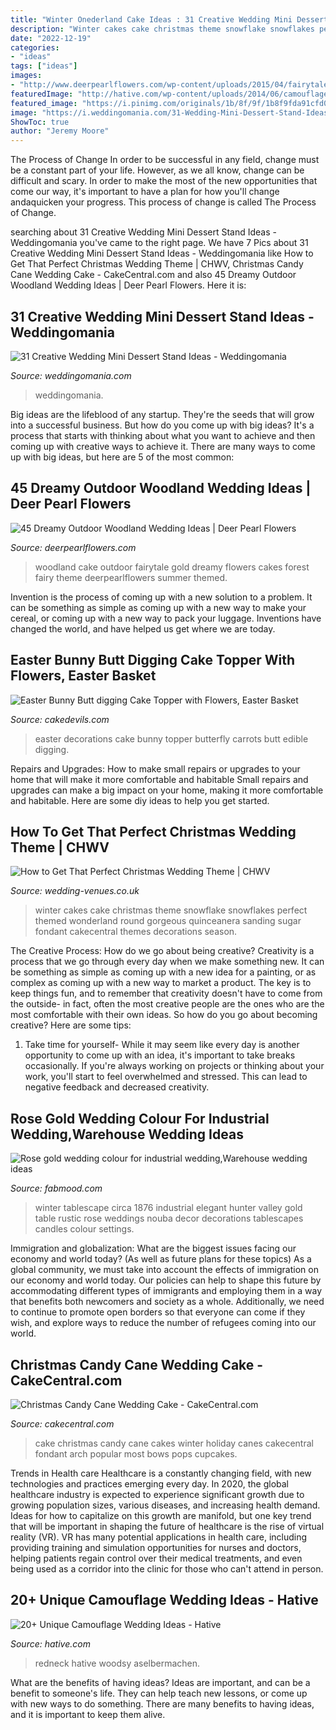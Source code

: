 ```yaml
---
title: "Winter Onederland Cake Ideas : 31 Creative Wedding Mini Dessert Stand Ideas"
description: "Winter cakes cake christmas theme snowflake snowflakes perfect themed wonderland round gorgeous quinceanera sanding sugar fondant cakecentral themes decorations season"
date: "2022-12-19"
categories:
- "ideas"
tags: ["ideas"]
images:
- "http://www.deerpearlflowers.com/wp-content/uploads/2015/04/fairytale-gold-woodland-wedding-cake-682x1024.jpg"
featuredImage: "http://hative.com/wp-content/uploads/2014/06/camouflage-wedding-ideas/3-camouflage-wedding-dress.jpg"
featured_image: "https://i.pinimg.com/originals/1b/8f/9f/1b8f9fda91cfd05405e6470e3d235d04.jpg"
image: "https://i.weddingomania.com/31-Wedding-Mini-Dessert-Stand-Ideas7.jpg"
ShowToc: true
author: "Jeremy Moore"
---
```



The Process of Change
In order to be successful in any field, change must be a constant part of your life. However, as we all know, change can be difficult and scary. In order to make the most of the new opportunities that come our way, it's important to have a plan for how you'll change andaquicken your progress. This process of change is called The Process of Change.

	

		
searching about 31 Creative Wedding Mini Dessert Stand Ideas - Weddingomania you've came to the right page. We have 7 Pics about 31 Creative Wedding Mini Dessert Stand Ideas - Weddingomania like How to Get That Perfect Christmas Wedding Theme | CHWV, Christmas Candy Cane Wedding Cake - CakeCentral.com and also 45 Dreamy Outdoor Woodland Wedding Ideas | Deer Pearl Flowers. Here it is:
		
    
## 31 Creative Wedding Mini Dessert Stand Ideas - Weddingomania

<img loading=lazy src="https://i.weddingomania.com/31-Wedding-Mini-Dessert-Stand-Ideas7.jpg" onerror="this.onerror=null;this.src='https://tse4.mm.bing.net/th?id=OIP.7aVYI-XHM-fUcQcTGtI92gHaJ4&amp;pid=15.1';" alt="31 Creative Wedding Mini Dessert Stand Ideas - Weddingomania">

_Source: weddingomania.com_

>weddingomania. 

	

Big ideas are the lifeblood of any startup. They're the seeds that will grow into a successful business. But how do you come up with big ideas? It's a process that starts with thinking about what you want to achieve and then coming up with creative ways to achieve it. There are many ways to come up with big ideas, but here are 5 of the most common: 

    
## 45 Dreamy Outdoor Woodland Wedding Ideas | Deer Pearl Flowers

<img loading=lazy src="http://www.deerpearlflowers.com/wp-content/uploads/2015/04/fairytale-gold-woodland-wedding-cake-682x1024.jpg" onerror="this.onerror=null;this.src='https://tse4.mm.bing.net/th?id=OIP.ARVMUxfh1DGtJfXAgOlZPwHaLH&amp;pid=15.1';" alt="45 Dreamy Outdoor Woodland Wedding Ideas | Deer Pearl Flowers">

_Source: deerpearlflowers.com_

>woodland cake outdoor fairytale gold dreamy flowers cakes forest fairy theme deerpearlflowers summer themed. 

	

Invention is the process of coming up with a new solution to a problem. It can be something as simple as coming up with a new way to make your cereal, or coming up with a new way to pack your luggage. Inventions have changed the world, and have helped us get where we are today.

    
## Easter Bunny Butt Digging Cake Topper With Flowers, Easter Basket

<img loading=lazy src="http://www.cakedevils.com/uploads/1/0/9/0/10905695/s275947749466006588_p3788_i5_w640.jpeg" onerror="this.onerror=null;this.src='https://tse1.mm.bing.net/th?id=OIP.Akd0uqVnpdRWQdbykBVLNQHaIa&amp;pid=15.1';" alt="Easter Bunny Butt digging Cake Topper with Flowers, Easter Basket">

_Source: cakedevils.com_

>easter decorations cake bunny topper butterfly carrots butt edible digging. 

	

Repairs and Upgrades: How to make small repairs or upgrades to your home that will make it more comfortable and habitable
Small repairs and upgrades can make a big impact on your home, making it more comfortable and habitable. Here are some diy ideas to help you get started.

    
## How To Get That Perfect Christmas Wedding Theme | CHWV

<img loading=lazy src="https://www.wedding-venues.co.uk/sites/default/files/Perfect-Christmas-Wedding-Theme-cakecentral.jpg" onerror="this.onerror=null;this.src='https://tse2.mm.bing.net/th?id=OIP.qSNxTZ7sfYZ4nzZmclH7vwHaNE&amp;pid=15.1';" alt="How to Get That Perfect Christmas Wedding Theme | CHWV">

_Source: wedding-venues.co.uk_

>winter cakes cake christmas theme snowflake snowflakes perfect themed wonderland round gorgeous quinceanera sanding sugar fondant cakecentral themes decorations season. 

	

The Creative Process: How do we go about being creative?
Creativity is a process that we go through every day when we make something new. It can be something as simple as coming up with a new idea for a painting, or as complex as coming up with a new way to market a product. The key is to keep things fun, and to remember that creativity doesn't have to come from the outside- in fact, often the most creative people are the ones who are the most comfortable with their own ideas. So how do you go about becoming creative? Here are some tips: 
1) Take time for yourself- While it may seem like every day is another opportunity to come up with an idea, it's important to take breaks occasionally. If you're always working on projects or thinking about your work, you'll start to feel overwhelmed and stressed. This can lead to negative feedback and decreased creativity.

    
## Rose Gold Wedding Colour For Industrial Wedding,Warehouse Wedding Ideas

<img loading=lazy src="https://i.pinimg.com/originals/1b/8f/9f/1b8f9fda91cfd05405e6470e3d235d04.jpg" onerror="this.onerror=null;this.src='https://tse3.mm.bing.net/th?id=OIP.bx23k-nO8gSaWrDFbXmbNgHaLH&amp;pid=15.1';" alt="Rose gold wedding colour for industrial wedding,Warehouse wedding ideas">

_Source: fabmood.com_

>winter tablescape circa 1876 industrial elegant hunter valley gold table rustic rose weddings nouba decor decorations tablescapes candles colour settings. 

	

Immigration and globalization: What are the biggest issues facing our economy and world today? (As well as future plans for these topics)
As a global community, we must take into account the effects of immigration on our economy and world today. Our policies can help to shape this future by accommodating different types of immigrants and employing them in a way that benefits both newcomers and society as a whole. Additionally, we need to continue to promote open borders so that everyone can come if they wish, and explore ways to reduce the number of refugees coming into our world.

    
## Christmas Candy Cane Wedding Cake - CakeCentral.com

<img loading=lazy src="https://cdn001.cakecentral.com/gallery/2015/03/900_835732toPU_christmas-candy-cane-wedding-cake.jpg" onerror="this.onerror=null;this.src='https://tse1.mm.bing.net/th?id=OIP.02mqbPmK4DxRUPjKVxhQPwHaJ4&amp;pid=15.1';" alt="Christmas Candy Cane Wedding Cake - CakeCentral.com">

_Source: cakecentral.com_

>cake christmas candy cane cakes winter holiday canes cakecentral fondant arch popular most bows pops cupcakes. 

	

Trends in Health care
Healthcare is a constantly changing field, with new technologies and practices emerging every day.  In 2020, the global healthcare industry is expected to experience significant growth due to growing population sizes, various diseases, and increasing health demand. Ideas for how to capitalize on this growth are manifold, but one key trend that will be important in shaping the future of healthcare is the rise of virtual reality (VR). VR has many potential applications in health care, including providing training and simulation opportunities for nurses and doctors, helping patients regain control over their medical treatments, and even being used as a corridor into the clinic for those who can't attend in person.

    
## 20+ Unique Camouflage Wedding Ideas - Hative

<img loading=lazy src="http://hative.com/wp-content/uploads/2014/06/camouflage-wedding-ideas/3-camouflage-wedding-dress.jpg" onerror="this.onerror=null;this.src='https://tse1.mm.bing.net/th?id=OIP.hTpEcNAftSVr6QVZdrmEoQHaJ4&amp;pid=15.1';" alt="20+ Unique Camouflage Wedding Ideas - Hative">

_Source: hative.com_

>redneck hative woodsy aselbermachen. 

	

What are the benefits of having ideas?
Ideas are important, and can be a benefit to someone's life. They can help teach new lessons, or come up with new ways to do something. There are many benefits to having ideas, and it is important to keep them alive.

